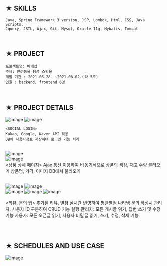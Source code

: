 
## **★ SKILLS**
    Java, Spring Framework 3 version, JSP, Lombok, Html, CSS, Java Scripts, 
    Jquery, JSTL, Ajax, Git, Mysql, Oracle 11g, Mybatis, Tomcat
<br/>

## **★ PROJECT**
 
    프로젝트명: 베베샵 
    주제: 반려동물 용품 쇼핑몰
    개발 기간 : 2021.06.28. ~2021.08.02.(약 5주)
    인원 : backend, frontend 6명
<br/>  

## **★ PROJECT DETAILS**  
 
 ![image](https://user-images.githubusercontent.com/80886742/129671771-f366806c-2713-4a3d-a2a3-8a3728885786.png)
 ![image](https://user-images.githubusercontent.com/80886742/129677301-3a57e612-367d-47ac-9786-a13b78dbc6be.png)
<br/>
    
    <SOCIAL LOGIN>
    Kakao, Google, Naver API 적용
    DB에 사용자정보 저장하여 로그인 기능 처리
    
 ## 
![image](https://user-images.githubusercontent.com/80886742/129668671-04dee719-87d4-47b9-ab9e-0da953ea201d.png)  
![image](https://user-images.githubusercontent.com/80886742/129676238-5a11c9d5-cdd4-4fbb-8094-d799698a73d3.png)
<br/>
    <상품 상세 페이지>
    Ajax 통신 이용하여 비동기식으로 상품의 색상, 재고 수량 불러오기
    상품명, 가격, 이미지 DB에서 불러오기

    
 ##    
![image](https://user-images.githubusercontent.com/80886742/129669198-c18504ab-1199-4d80-b99e-4e86732dc5e5.png)
![image](https://user-images.githubusercontent.com/80886742/129671582-947dc47f-a923-42f7-a47d-82032540bb9f.png)
<br/>
![image](https://user-images.githubusercontent.com/80886742/129683801-679dbf16-2f1c-4976-88ab-5c54b20a2e0d.png)
![image](https://user-images.githubusercontent.com/80886742/129679321-554ba580-5689-4094-a19a-88520b4d5bfe.png)
![image](https://user-images.githubusercontent.com/80886742/129679072-b8a9a1c5-07fb-4a09-b3bd-377544dd571c.png)
<br/>    
    <리뷰, 문의 탭>
    추가된 리뷰, 별점 실시간 반영하여 평균별점 나타냄
    문의 작성시 관리자, 사용자 ID 구분하여 CRUD 기능 실행
      관리자: 모든 게시글 읽기, 답변 쓰기 및 수정 기능
      사용자: 모든 오픈글 읽기, 사용자 비밀글 읽기, 쓰기, 수정, 삭제 기능



## 

<br/>

## **★ SCHEDULES AND USE CASE**

![image](https://user-images.githubusercontent.com/80886742/129682142-52c847d3-cccf-4c50-afd0-ef5d17e394c6.png)

<br/><br/>
